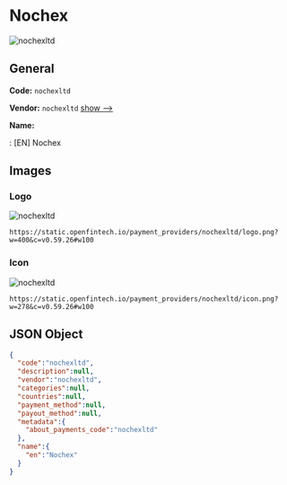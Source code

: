 
# Nochex 
![nochexltd](https://static.openfintech.io/payment_providers/nochexltd/logo.png?w=400&c=v0.59.26#w100)  

## General 
 
**Code:** `nochexltd` 
 
**Vendor:** `nochexltd` [show -->](/vendors/nochexltd/) 
 
**Name:** 
 
:	[EN] Nochex 
 

## Images 

### Logo 
 
![nochexltd](https://static.openfintech.io/payment_providers/nochexltd/logo.png?w=400&c=v0.59.26#w100)  

```
https://static.openfintech.io/payment_providers/nochexltd/logo.png?w=400&c=v0.59.26#w100
```  

### Icon 
 
![nochexltd](https://static.openfintech.io/payment_providers/nochexltd/icon.png?w=278&c=v0.59.26#w100)  

```
https://static.openfintech.io/payment_providers/nochexltd/icon.png?w=278&c=v0.59.26#w100
```  

## JSON Object 

```json
{
  "code":"nochexltd",
  "description":null,
  "vendor":"nochexltd",
  "categories":null,
  "countries":null,
  "payment_method":null,
  "payout_method":null,
  "metadata":{
    "about_payments_code":"nochexltd"
  },
  "name":{
    "en":"Nochex"
  }
}
```  
